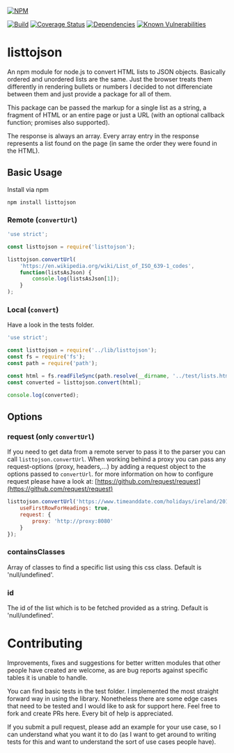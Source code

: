 [![NPM](https://nodei.co/npm/listtojson.png)](https://nodei.co/npm/listtojson/)

[![Build](https://travis-ci.org/maugenst/listtojson.svg?branch=master)](https://travis-ci.org/maugenst/listtojson.svg?branch=master)
[![Coverage Status](https://coveralls.io/repos/github/maugenst/listtojson/badge.svg?branch=master)](https://coveralls.io/github/maugenst/listtojson?branch=master)
[![Dependencies](https://david-dm.org/maugenst/listtojson.svg)](https://david-dm.org/maugenst/listtojson)
[![Known Vulnerabilities](https://snyk.io/test/github/maugenst/listtojson/badge.svg?targetFile=package.json)](https://snyk.io/test/github/maugenst/listtojson?targetFile=package.json)


# listtojson
An npm module for node.js to convert HTML lists to JSON objects. Basically ordered and
unordered lists are the same. Just the browser treats them differently in rendering bullets 
or numbers I decided to not differenciate between them and just provide a package for all of
them. 

This package can be passed the markup for a single list as a string, a fragment of HTML 
or an entire page or just a URL (with an optional callback function; promises also supported).

The response is always an array. Every array entry in the response represents a list found 
on the page (in same the order they were found in the HTML).


## Basic Usage

Install via npm

```
npm install listtojson
```

### Remote (`convertUrl`)

```javascript
'use strict';

const listtojson = require('listtojson');

listtojson.convertUrl(
    'https://en.wikipedia.org/wiki/List_of_ISO_639-1_codes',
    function(listsAsJson) {
        console.log(listsAsJson[1]);
    }
);

```

### Local (`convert`)
Have a look in the tests folder.

```javascript
'use strict';

const listtojson = require('../lib/listtojson');
const fs = require('fs');
const path = require('path');

const html = fs.readFileSync(path.resolve(__dirname, '../test/lists.html'), {encoding: 'UTF-8'});
const converted = listtojson.convert(html);

console.log(converted);
```

## Options

### request (only `convertUrl`)
If you need to get data from a remote server to pass it to the parser you can call `listtojson.convertUrl`.
When working behind a proxy you can pass any request-options (proxy, headers,...) by adding a request
object to the options passed to `convertUrl`.
for more information on how to configure request please have a look at: 
[https://github.com/request/request](https://github.com/request/request)

``` javascript
listtojson.convertUrl('https://www.timeanddate.com/holidays/ireland/2017', {
    useFirstRowForHeadings: true,
    request: {
        proxy: 'http://proxy:8080'
    }
});
```
### containsClasses
Array of classes to find a specific list using this css class. Default is 'null/undefined'.

### id
The id of the list which is to be fetched provided as a string. Default is 'null/undefined'.

# Contributing

Improvements, fixes and suggestions for better written modules that other people have created are welcome, as are bug 
reports against specific tables it is unable to handle.

You can find basic tests in the test folder. I implemented the most straight forward way in using the library. Nonetheless
there are some edge cases that need to be tested and I would like to ask for support here. Feel free to fork and create
PRs here. Every bit of help is appreciated.

If you submit a pull request, please add an example for your use case, so I can understand what you want it to do (as I 
want to get around to writing tests for this and want to understand the sort of use cases people have).
